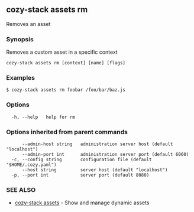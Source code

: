## cozy-stack assets rm

Removes an asset

### Synopsis

Removes a custom asset in a specific context

```
cozy-stack assets rm [context] [name] [flags]
```

### Examples

```
$ cozy-stack assets rm foobar /foo/bar/baz.js
```

### Options

```
  -h, --help   help for rm
```

### Options inherited from parent commands

```
      --admin-host string   administration server host (default "localhost")
      --admin-port int      administration server port (default 6060)
  -c, --config string       configuration file (default "$HOME/.cozy.yaml")
      --host string         server host (default "localhost")
  -p, --port int            server port (default 8080)
```

### SEE ALSO

* [cozy-stack assets](cozy-stack_assets.md)	 - Show and manage dynamic assets


